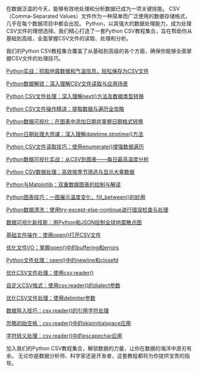 在数据泛滥的今天，能够有效地处理和分析数据已成为一项关键技能。
CSV（Comma-Separated Values）文件作为一种简单而广泛使用的数据存储格式，几乎在每个数据项目中都会出现。
Python，以其强大的数据处理能力，成为处理CSV文件的理想选择。我们精心打造了一套Python CSV教程集合，旨在帮助你从基础到高级，全面掌握CSV文件的读取、处理和分析。

我们的Python CSV教程集合覆盖了从基础到高级的各个方面，确保你能够全面掌握CSV文件的处理技巧。


[Python实战：抓取地震数据和气温信息，轻松保存为CSV文件](https://mp.weixin.qq.com/s/2SFlkFI9A0govhn1jMO4Zg)

[Python数据解锁：深入理解CSV文件读取与应用场景](https://mp.weixin.qq.com/s/llW8VO1-im8JZ9Nfrd0H8A)

[Python CSV文件处理：深入理解next()方法及数据类型转换](https://mp.weixin.qq.com/s/2b15CbQATik6VK6n8vZVUw)

[Python CSV文件操作精讲：提取数据与遍历全攻略](https://mp.weixin.qq.com/s/lSGRYCHm6FccUH8UJ9J-Vg)

[Python数据可视化：在图表中添加日期并掌握日期格式转换](https://mp.weixin.qq.com/s/78P5w3D0QAe3vOzyHO9ZWQ)

[Python日期处理大师课：深入理解datetime.strptime()方法](https://mp.weixin.qq.com/s/yPKE3dgRGTv-f7BozIodUg)

[Python CSV文件读取技巧：使用enumerate()增强数据遍历](https://mp.weixin.qq.com/s/5st9BGiTi1raZQ1hCCOJMw)

[Python数据可视化实战：从CSV到图表——每日最高温度分析](https://mp.weixin.qq.com/s/Ys2VahTCiwtB7jt9Uk3kkA)

[Python CSV数据处理：高效按季节筛选与显示大量数据](https://mp.weixin.qq.com/s/0mKHQafN-t6dK6m1sxWxhA)

[Python与Matplotlib：双重数据图表的绘制与解读](https://mp.weixin.qq.com/s/uep6bGpHfd-GE9h-dwnQJg)

[Python图表技巧：一图展示温度变化，fill_between()的妙用](https://mp.weixin.qq.com/s/WENRNnjnczc1x9C-l4gsNA)

[Python数据清洗：使用try-except-else-continue进行错误检查与处理](https://mp.weixin.qq.com/s/7oReQhxI-vwZW0h6Lag_zA)

[数据可视化新技能：用Python和JSON绘制全球地震散点图](https://mp.weixin.qq.com/s/rcC_z0JvQr_wX2i8myrH1Q)

[基础文件操作：使用open()打开CSV文件](https://mp.weixin.qq.com/s/9iqoQgcHVr-Xd7sUS9VPSA)

[优化文件I/O：掌握open()中的buffering和errors](https://mp.weixin.qq.com/s/czqKjDkYnL1OWKLl8YMRPQ)

[Python文件处理：open()中的newline和closefd](https://mp.weixin.qq.com/s/xNWT4CDs3_VtCrs-I3Whrg)

[优化CSV文件处理：使用csv.reader()](https://mp.weixin.qq.com/s/GxbnVPQhae08Ath7QMjUAQ)

[自定义CSV格式：使用csv.reader()的dialect参数](https://mp.weixin.qq.com/s/wjd7tL2B4QLcUl3tvOSJRw)

[优化CSV文件处理：使用delimiter参数](https://mp.weixin.qq.com/s/gpJPcGZUHWQ1SL92lM44FA)

[数据导入技巧：csv.reader()的引用字符处理](https://mp.weixin.qq.com/s/gMWYWpDxuZAPc5CX5LZ-zA)

[忽略初始空格：csv.reader()中的skipinitialspace应用](https://mp.weixin.qq.com/s/LZzyuTqq1bkPfYnu1iudlg)

[字符转义处理：csv.reader()中的escapechar应用](https://mp.weixin.qq.com/s/uPh2T7IlXZLz5t250K3skA)



加入我们的Python CSV教程集合，解锁数据的力量，让你在数据的海洋中游刃有余。
无论你是数据分析师、科学家还是开发者，这套教程都将为你提供宝贵的指导。